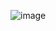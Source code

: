 ![image](https://github.com/Kelvin4915/Brazil_nut_effect_simulation/assets/134540002/9ab4ec48-89a1-4aa1-aac0-b873e779d1ca)

